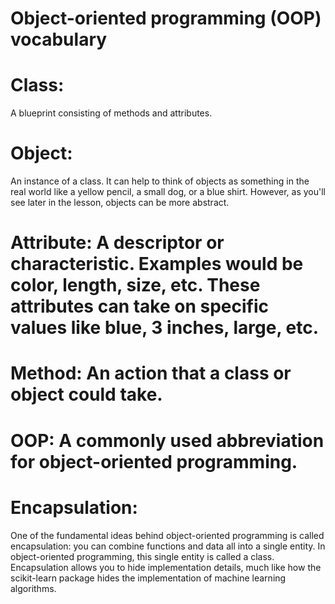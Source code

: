 # Object-oriented programming (OOP) vocabulary

Class:
=========
A blueprint consisting of methods and attributes.

Object:
=======
An instance of a class. It can help to think of objects as something in the real world like a yellow pencil, a small dog, or a blue shirt. However, as you'll see later in the lesson, objects can be more abstract.

Attribute: A descriptor or characteristic. Examples would be color, length, size, etc. These attributes can take on specific values like blue, 3 inches, large, etc.
=======
Method: An action that a class or object could take.
=====
OOP: A commonly used abbreviation for object-oriented programming.
========
Encapsulation: 
==============
One of the fundamental ideas behind object-oriented programming is called encapsulation: you can combine functions and data all into a single entity. In object-oriented programming, this single entity is called a class. Encapsulation allows you to hide implementation details, much like how the scikit-learn package hides the implementation of machine learning algorithms.


